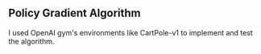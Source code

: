 ## Policy Gradient Algorithm

I used OpenAI gym's environments like CartPole-v1 to implement and test the algorithm.
